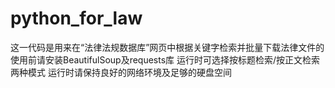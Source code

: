 # python_for_law

这一代码是用来在“法律法规数据库”网页中根据关键字检索并批量下载法律文件的
使用前请安装BeautifulSoup及requests库
运行时可选择按标题检索/按正文检索两种模式
运行时请保持良好的网络环境及足够的硬盘空间
